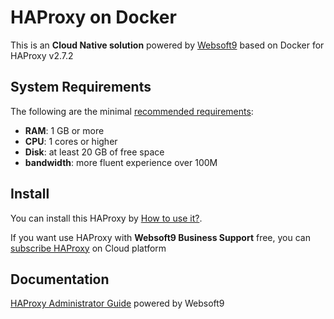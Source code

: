 # HAProxy on Docker  

This is an **Cloud Native solution** powered by [Websoft9](https://www.websoft9.com) based on Docker for HAProxy v2.7.2

## System Requirements

The following are the minimal [recommended requirements](https://hub.docker.com/_/haproxy):

* **RAM**: 1 GB or more
* **CPU**: 1 cores or higher
* **Disk**: at least 20 GB of free space
* **bandwidth**: more fluent experience over 100M  

## Install

You can install this HAProxy by [How to use it?](https://github.com/Websoft9/docker-library#how-to-use-it).   

If you want use HAProxy with **Websoft9 Business Support** free, you can [subscribe HAProxy](https://www.websoft9.com/apps) on Cloud platform

## Documentation

[HAProxy Administrator Guide](https://support.websoft9.com/docs/haproxy) powered by Websoft9
